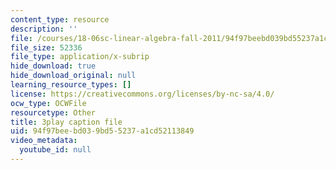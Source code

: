 ```yaml
---
content_type: resource
description: ''
file: /courses/18-06sc-linear-algebra-fall-2011/94f97beebd039bd55237a1cd52113849_9Q1q7s1jTzU.srt
file_size: 52336
file_type: application/x-subrip
hide_download: true
hide_download_original: null
learning_resource_types: []
license: https://creativecommons.org/licenses/by-nc-sa/4.0/
ocw_type: OCWFile
resourcetype: Other
title: 3play caption file
uid: 94f97bee-bd03-9bd5-5237-a1cd52113849
video_metadata:
  youtube_id: null
---
```

